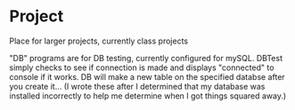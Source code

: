 # Project
Place for larger projects, currently class projects

"DB" programs are for DB testing, currently configured for mySQL. DBTest simply checks to see if connection is made and displays "connected" to console if it works. DB will make a new table on the specified databse after you create it... (I wrote these after I determined that my database was installed incorrectly to help me determine when I got things squared away.)
